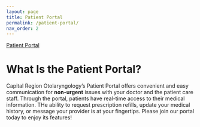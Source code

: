 ```yaml
---
layout: page
title: Patient Portal
permalink: /patient-portal/
nav_order: 2
---
```

[Patient Portal][patient-portal]

# What Is the Patient Portal?

Capital Region Otolaryngology’s Patient Portal offers convenient and easy communication for **non-urgent** issues with your doctor and the patient care staff. Through the portal, patients have real-time access to their medical information. THe ability to request prescription refills, update your medical history, or message your provider is at your fingertips. Please join our portal today to enjoy its features!

[patient-portal]: https://www.medentmobile.com/portal/index.php?practice_id=8HPZ85s4
